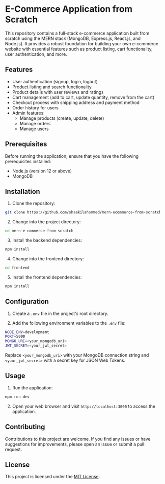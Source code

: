 # E-Commerce Application from Scratch

This repository contains a full-stack e-commerce application built from scratch using the MERN stack (MongoDB, Express.js, React.js, and Node.js). It provides a robust foundation for building your own e-commerce website with essential features such as product listing, cart functionality, user authentication, and more.

## Features

- User authentication (signup, login, logout)
- Product listing and search functionality
- Product details with user reviews and ratings
- Cart management (add to cart, update quantity, remove from the cart)
- Checkout process with shipping address and payment method
- Order history for users
- Admin features:
  - Manage products (create, update, delete)
  - Manage orders
  - Manage users

## Prerequisites

Before running the application, ensure that you have the following prerequisites installed:

- Node.js (version 12 or above)
- MongoDB

## Installation

1. Clone the repository:
```bash
git clone https://github.com/shaakilahammed/mern-ecommerce-from-scratch.git
```
2. Change into the project directory:
```bash
cd mern-e-commerce-from-scratch
```
3. Install the backend dependencies:
```bash
npm install
```
4. Change into the frontend directory:
```bash
cd frontend
```
5. Install the frontend dependencies:
```bash
npm install
```

## Configuration

1. Create a `.env` file in the project's root directory.

2. Add the following environment variables to the `.env` file:
```bash
NODE_ENV=development
PORT=5000
MONGO_URI=<your_mongodb_uri>
JWT_SECRET=<your_jwt_secret>
```
Replace `<your_mongodb_uri>` with your MongoDB connection string and `<your_jwt_secret>` with a secret key for JSON Web Tokens.

## Usage

1. Run the application:
```bash
npm run dev
```
2. Open your web browser and visit `http://localhost:3000` to access the application.

## Contributing

Contributions to this project are welcome. If you find any issues or have suggestions for improvements, please open an issue or submit a pull request.

## License

This project is licensed under the [MIT License](LICENSE).

